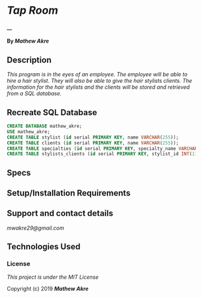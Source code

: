 # _Tap Room_

#### __

#### By _**Mathew Akre**_

## Description

_This program is in the eyes of an employee. The employee will be able to hire a hair stylist. They will also be able to give the hair stylists clients. The information for the hair stylists and the clients will be stored and retrieved from a SQL database._

## Recreate SQL Database
```sql
CREATE DATABASE mathew_akre;
USE mathew_akre;
CREATE TABLE stylist (id serial PRIMARY KEY, name VARCHAR(255));
CREATE TABLE clients (id serial PRIMARY KEY, name VARCHAR(255));
CREATE TABLE specialties (id serial PRIMARY KEY, specialty_name VARCHAR(255));
CREATE TABLE stylists_clients (id serial PRIMARY KEY, stylist_id INT(11), client_id INT(11));
```

## Specs



## Setup/Installation Requirements



## Support and contact details

_mwakre29@gmail.com_

## Technologies Used



### License

*This project is under the MIT License*

Copyright (c) 2019 **_Mathew Akre_**